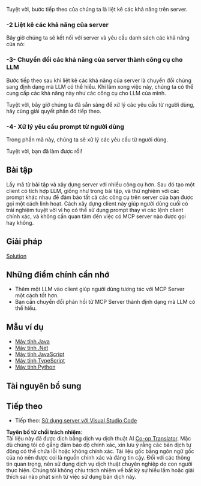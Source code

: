 <!--
CO_OP_TRANSLATOR_METADATA:
{
  "original_hash": "f74887f51a69d3f255cb83d0b517c623",
  "translation_date": "2025-07-04T18:07:19+00:00",
  "source_file": "03-GettingStarted/03-llm-client/README.md",
  "language_code": "vi"
}
-->
Tuyệt vời, bước tiếp theo của chúng ta là liệt kê các khả năng trên server.

### -2 Liệt kê các khả năng của server

Bây giờ chúng ta sẽ kết nối với server và yêu cầu danh sách các khả năng của nó:

### -3- Chuyển đổi các khả năng của server thành công cụ cho LLM

Bước tiếp theo sau khi liệt kê các khả năng của server là chuyển đổi chúng sang định dạng mà LLM có thể hiểu. Khi làm xong việc này, chúng ta có thể cung cấp các khả năng này như các công cụ cho LLM của mình.

Tuyệt vời, bây giờ chúng ta đã sẵn sàng để xử lý các yêu cầu từ người dùng, hãy cùng giải quyết phần đó tiếp theo.

### -4- Xử lý yêu cầu prompt từ người dùng

Trong phần mã này, chúng ta sẽ xử lý các yêu cầu từ người dùng.

Tuyệt vời, bạn đã làm được rồi!

## Bài tập

Lấy mã từ bài tập và xây dựng server với nhiều công cụ hơn. Sau đó tạo một client có tích hợp LLM, giống như trong bài tập, và thử nghiệm với các prompt khác nhau để đảm bảo tất cả các công cụ trên server của bạn được gọi một cách linh hoạt. Cách xây dựng client này giúp người dùng cuối có trải nghiệm tuyệt vời vì họ có thể sử dụng prompt thay vì các lệnh client chính xác, và không cần quan tâm đến việc có MCP server nào được gọi hay không.

## Giải pháp

[Solution](/03-GettingStarted/03-llm-client/solution/README.md)

## Những điểm chính cần nhớ

- Thêm một LLM vào client giúp người dùng tương tác với MCP Server một cách tốt hơn.
- Bạn cần chuyển đổi phản hồi từ MCP Server thành định dạng mà LLM có thể hiểu.

## Mẫu ví dụ

- [Máy tính Java](../samples/java/calculator/README.md)
- [Máy tính .Net](../../../../03-GettingStarted/samples/csharp)
- [Máy tính JavaScript](../samples/javascript/README.md)
- [Máy tính TypeScript](../samples/typescript/README.md)
- [Máy tính Python](../../../../03-GettingStarted/samples/python)

## Tài nguyên bổ sung

## Tiếp theo

- Tiếp theo: [Sử dụng server với Visual Studio Code](../04-vscode/README.md)

**Tuyên bố từ chối trách nhiệm**:  
Tài liệu này đã được dịch bằng dịch vụ dịch thuật AI [Co-op Translator](https://github.com/Azure/co-op-translator). Mặc dù chúng tôi cố gắng đảm bảo độ chính xác, xin lưu ý rằng các bản dịch tự động có thể chứa lỗi hoặc không chính xác. Tài liệu gốc bằng ngôn ngữ gốc của nó nên được coi là nguồn chính xác và đáng tin cậy. Đối với các thông tin quan trọng, nên sử dụng dịch vụ dịch thuật chuyên nghiệp do con người thực hiện. Chúng tôi không chịu trách nhiệm về bất kỳ sự hiểu lầm hoặc giải thích sai nào phát sinh từ việc sử dụng bản dịch này.